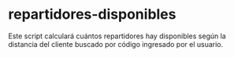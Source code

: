 # repartidores-disponibles
 Este script calculará cuántos repartidores hay disponibles según la distancia del cliente buscado por código ingresado por el usuario.
